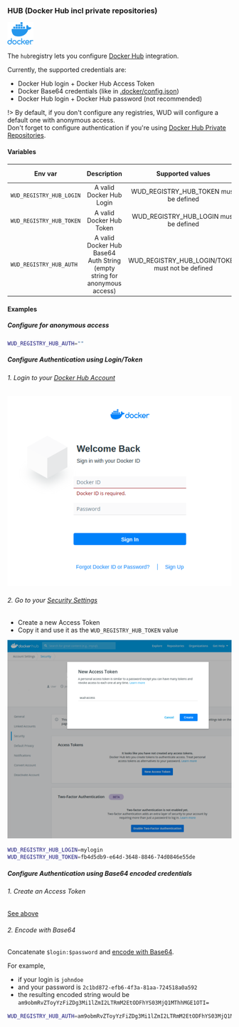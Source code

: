 ### HUB (Docker Hub incl private repositories)
![logo](docker.png)

The ```hub```registry lets you configure [Docker Hub](https://hub.docker.com/) integration.

Currently, the supported credentials are:
- Docker Hub login + Docker Hub Access Token
- Docker Base64 credentials (like in [.docker/config.json](https://docs.docker.com/engine/reference/commandline/login/))
- Docker Hub login + Docker Hub password (not recommended)

!> By default, if you don't configure any registries, WUD will configure a default one with anonymous access. \
Don't forget to configure authentication if you're using [Docker Hub Private Repositories](https://docs.docker.com/docker-hub/repos/#private-repositories).

#### Variables

| Env var                  | Description                                                               | Supported values                                  | Default value |
| ------------------------ |:-------------------------------------------------------------------------:|:-------------------------------------------------:|:-------------:| 
| `WUD_REGISTRY_HUB_LOGIN` | A valid Docker Hub Login                                                  | WUD_REGISTRY_HUB_TOKEN must be defined            |               |
| `WUD_REGISTRY_HUB_TOKEN` | A valid Docker Hub Token                                                  | WUD_REGISTRY_HUB_LOGIN must be defined            |               |
| `WUD_REGISTRY_HUB_AUTH`  | A valid Docker Hub Base64 Auth String (empty string for anonymous access) | WUD_REGISTRY_HUB_LOGIN/TOKEN  must not be defined |               |

#### Examples

##### Configure for anonymous access
```bash
WUD_REGISTRY_HUB_AUTH=""
```

##### Configure Authentication using Login/Token

###### 1. Login to your&nbsp;[Docker Hub Account](https://hub.docker.com/)
![image](hub_login.png)

###### 2. Go to your&nbsp;[Security Settings](https://hub.docker.com/settings/security)
- Create a new Access Token
- Copy it and use it as the `WUD_REGISTRY_HUB_TOKEN` value

![image](hub_token.png)

```bash
WUD_REGISTRY_HUB_LOGIN=mylogin
WUD_REGISTRY_HUB_TOKEN=fb4d5db9-e64d-3648-8846-74d0846e55de
```

##### Configure Authentication using Base64 encoded credentials

###### 1. Create an Access Token
[See above](registries/hub/?id=configure-authentication-using-logintoken)

###### 2. Encode with Base64
Concatenate `$login:$password` and [encode with Base64](https://www.base64encode.org/).

For example,
- if your login is `johndoe`
- and your password is `2c1bd872-efb6-4f3a-81aa-724518a0a592`
- the resulting encoded string would be `am9obmRvZToyYzFiZDg3Mi1lZmI2LTRmM2EtODFhYS03MjQ1MThhMGE1OTI=`

```bash
WUD_REGISTRY_HUB_AUTH=am9obmRvZToyYzFiZDg3Mi1lZmI2LTRmM2EtODFhYS03MjQ1MThhMGE1OTI=
```
